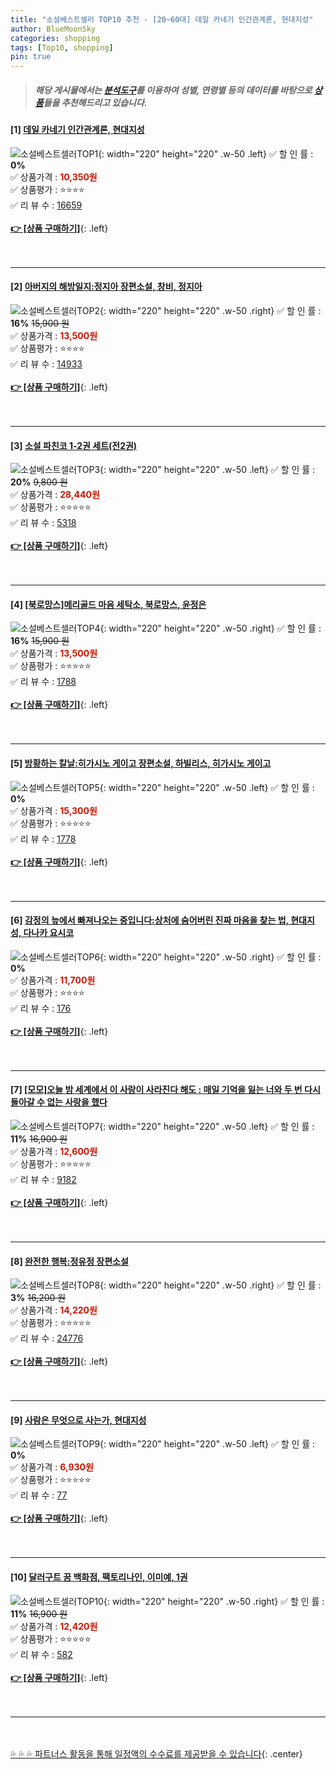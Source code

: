 ```yaml
---
title: "소설베스트셀러 TOP10 추천 - [20~60대] 데일 카네기 인간관계론, 현대지성"
author: BlueMoonSky
categories: shopping
tags: [Top10, shopping]
pin: true
---
```


> ##### 해당 게시물에서는 [**분석도구**](https://itemscout.io/)를 이용하여 **성별**, **연령별** 등의 데이터를 바탕으로 [**상품**](https://link.coupang.com/a/baae76)들을 추천해드리고 있습니다.

#### [1] [데일 카네기 인간관계론, 현대지성](https://link.coupang.com/re/AFFSDP?lptag=AF5964186&subid=bluemoonsky6999&pageKey=307022149&traceid=V0-153&itemId=968117422&vendorItemId=5403982815)
![소설베스트셀러TOP1](https://thumbnail7.coupangcdn.com/thumbnails/remote/230x230ex/image/retail/images/3295499669579854-1b9afd28-ebf6-4ee2-95d2-87e99a1c157c.jpg){: width="220" height="220" .w-50 .left}
✅ 할 인 률 : **0%** <br>
✅ 상품가격 : <span style="color:#cb1400"> **10,350원** </span><br>
✅ 상품평가 : ⭐⭐⭐⭐<br>
✅ 리 뷰 수 : [16659](https://link.coupang.com/re/AFFSDP?lptag=AF5964186&subid=bluemoonsky6999&pageKey=307022149&traceid=V0-153&itemId=968117422&vendorItemId=5403982815)<br>
<br>
[**👉  [상품 구매하기]**](https://link.coupang.com/re/AFFSDP?lptag=AF5964186&subid=bluemoonsky6999&pageKey=307022149&traceid=V0-153&itemId=968117422&vendorItemId=5403982815){: .left}
<br>
<br>
<br>

***

#### [2] [아버지의 해방일지:정지아 장편소설, 창비, 정지아](https://link.coupang.com/re/AFFSDP?lptag=AF5964186&subid=bluemoonsky6999&pageKey=6774345007&traceid=V0-153&itemId=15913944463&vendorItemId=83121408593)
![소설베스트셀러TOP2](https://thumbnail6.coupangcdn.com/thumbnails/remote/230x230ex/image/vendor_inventory/5314/9cf0f2dad37b4c6fcbff779a4099b409362249efed58d8336c9e64961199.jpg){: width="220" height="220" .w-50 .right}
✅ 할 인 률 : **16%** ~~<del class="base-price"> 15,900  </del>원~~<br>
✅ 상품가격 : <span style="color:#cb1400"> **13,500원** </span><br>
✅ 상품평가 : ⭐⭐⭐⭐<br>
✅ 리 뷰 수 : [14933](https://link.coupang.com/re/AFFSDP?lptag=AF5964186&subid=bluemoonsky6999&pageKey=6774345007&traceid=V0-153&itemId=15913944463&vendorItemId=83121408593)<br>
<br>
[**👉  [상품 구매하기]**](https://link.coupang.com/re/AFFSDP?lptag=AF5964186&subid=bluemoonsky6999&pageKey=6774345007&traceid=V0-153&itemId=15913944463&vendorItemId=83121408593){: .left}
<br>
<br>
<br>

***

#### [3] [소설 파친코 1-2권 세트(전2권)](https://link.coupang.com/re/AFFSDP?lptag=AF5964186&subid=bluemoonsky6999&pageKey=7535215038&traceid=V0-153&itemId=19795177808&vendorItemId=86897660815)
![소설베스트셀러TOP3](https://thumbnail7.coupangcdn.com/thumbnails/remote/230x230ex/image/vendor_inventory/5d78/45e5825481369126fa774c4a0860ee96c29c2df54c3ddc2299e380a86d76.jpg){: width="220" height="220" .w-50 .left}
✅ 할 인 률 : **20%** ~~<del class="base-price"> 9,800  </del>원~~<br>
✅ 상품가격 : <span style="color:#cb1400"> **28,440원** </span><br>
✅ 상품평가 : ⭐⭐⭐⭐⭐<br>
✅ 리 뷰 수 : [5318](https://link.coupang.com/re/AFFSDP?lptag=AF5964186&subid=bluemoonsky6999&pageKey=7535215038&traceid=V0-153&itemId=19795177808&vendorItemId=86897660815)<br>
<br>
[**👉  [상품 구매하기]**](https://link.coupang.com/re/AFFSDP?lptag=AF5964186&subid=bluemoonsky6999&pageKey=7535215038&traceid=V0-153&itemId=19795177808&vendorItemId=86897660815){: .left}
<br>
<br>
<br>

***

#### [4] [[북로망스]메리골드 마음 세탁소, 북로망스, 윤정은](https://link.coupang.com/re/AFFSDP?lptag=AF5964186&subid=bluemoonsky6999&pageKey=7186605763&traceid=V0-153&itemId=18135750312&vendorItemId=85286342577)
![소설베스트셀러TOP4](https://thumbnail10.coupangcdn.com/thumbnails/remote/230x230ex/image/retail-product-api/A00077021/147072666/161892466/main/9791191891287_L.jpg){: width="220" height="220" .w-50 .right}
✅ 할 인 률 : **16%** ~~<del class="base-price"> 15,900  </del>원~~<br>
✅ 상품가격 : <span style="color:#cb1400"> **13,500원** </span><br>
✅ 상품평가 : ⭐⭐⭐⭐⭐<br>
✅ 리 뷰 수 : [1788](https://link.coupang.com/re/AFFSDP?lptag=AF5964186&subid=bluemoonsky6999&pageKey=7186605763&traceid=V0-153&itemId=18135750312&vendorItemId=85286342577)<br>
<br>
[**👉  [상품 구매하기]**](https://link.coupang.com/re/AFFSDP?lptag=AF5964186&subid=bluemoonsky6999&pageKey=7186605763&traceid=V0-153&itemId=18135750312&vendorItemId=85286342577){: .left}
<br>
<br>
<br>

***

#### [5] [방황하는 칼날:히가시노 게이고 장편소설, 하빌리스, 히가시노 게이고](https://link.coupang.com/re/AFFSDP?lptag=AF5964186&subid=bluemoonsky6999&pageKey=5913552473&traceid=V0-153&itemId=10460016209&vendorItemId=77741801421)
![소설베스트셀러TOP5](https://thumbnail7.coupangcdn.com/thumbnails/remote/230x230ex/image/retail-product-api/A00077021/61053949/67624923/main/9791136278630_L.jpg){: width="220" height="220" .w-50 .left}
✅ 할 인 률 : **0%** <br>
✅ 상품가격 : <span style="color:#cb1400"> **15,300원** </span><br>
✅ 상품평가 : ⭐⭐⭐⭐⭐<br>
✅ 리 뷰 수 : [1778](https://link.coupang.com/re/AFFSDP?lptag=AF5964186&subid=bluemoonsky6999&pageKey=5913552473&traceid=V0-153&itemId=10460016209&vendorItemId=77741801421)<br>
<br>
[**👉  [상품 구매하기]**](https://link.coupang.com/re/AFFSDP?lptag=AF5964186&subid=bluemoonsky6999&pageKey=5913552473&traceid=V0-153&itemId=10460016209&vendorItemId=77741801421){: .left}
<br>
<br>
<br>

***

#### [6] [감정의 늪에서 빠져나오는 중입니다:상처에 숨어버린 진짜 마음을 찾는 법, 현대지성, 다나카 요시코](https://link.coupang.com/re/AFFSDP?lptag=AF5964186&subid=bluemoonsky6999&pageKey=6532769230&traceid=V0-153&itemId=14515885471&vendorItemId=81758751287)
![소설베스트셀러TOP6](https://thumbnail7.coupangcdn.com/thumbnails/remote/230x230ex/image/retail/images/2022/05/20/19/6/e742198e-70ce-4fc6-8a70-07dbf2ae5ec9.jpg){: width="220" height="220" .w-50 .right}
✅ 할 인 률 : **0%** <br>
✅ 상품가격 : <span style="color:#cb1400"> **11,700원** </span><br>
✅ 상품평가 : ⭐⭐⭐⭐<br>
✅ 리 뷰 수 : [176](https://link.coupang.com/re/AFFSDP?lptag=AF5964186&subid=bluemoonsky6999&pageKey=6532769230&traceid=V0-153&itemId=14515885471&vendorItemId=81758751287)<br>
<br>
[**👉  [상품 구매하기]**](https://link.coupang.com/re/AFFSDP?lptag=AF5964186&subid=bluemoonsky6999&pageKey=6532769230&traceid=V0-153&itemId=14515885471&vendorItemId=81758751287){: .left}
<br>
<br>
<br>

***

#### [7] [[모모]오늘 밤 세계에서 이 사랑이 사라진다 해도 : 매일 기억을 잃는 너와 두 번 다시 돌아갈 수 없는 사랑을 했다](https://link.coupang.com/re/AFFSDP?lptag=AF5964186&subid=bluemoonsky6999&pageKey=5755141650&traceid=V0-153&itemId=9730568236&vendorItemId=76994025180)
![소설베스트셀러TOP7](https://thumbnail9.coupangcdn.com/thumbnails/remote/230x230ex/image/retail/images/1491802303127123-2abf46ae-8833-4c8c-817d-a1135ebb4a64.jpg){: width="220" height="220" .w-50 .left}
✅ 할 인 률 : **11%** ~~<del class="base-price"> 16,900  </del>원~~<br>
✅ 상품가격 : <span style="color:#cb1400"> **12,600원** </span><br>
✅ 상품평가 : ⭐⭐⭐⭐⭐<br>
✅ 리 뷰 수 : [9182](https://link.coupang.com/re/AFFSDP?lptag=AF5964186&subid=bluemoonsky6999&pageKey=5755141650&traceid=V0-153&itemId=9730568236&vendorItemId=76994025180)<br>
<br>
[**👉  [상품 구매하기]**](https://link.coupang.com/re/AFFSDP?lptag=AF5964186&subid=bluemoonsky6999&pageKey=5755141650&traceid=V0-153&itemId=9730568236&vendorItemId=76994025180){: .left}
<br>
<br>
<br>

***

#### [8] [완전한 행복:정유정 장편소설](https://link.coupang.com/re/AFFSDP?lptag=AF5964186&subid=bluemoonsky6999&pageKey=5619406559&traceid=V0-153&itemId=9104598157&vendorItemId=76308614198)
![소설베스트셀러TOP8](https://thumbnail10.coupangcdn.com/thumbnails/remote/230x230ex/image/rs_quotation_api/khp2ywlk/8561f33d40f94652af64c10d9e983f1d.jpg){: width="220" height="220" .w-50 .right}
✅ 할 인 률 : **3%** ~~<del class="base-price"> 16,200  </del>원~~<br>
✅ 상품가격 : <span style="color:#cb1400"> **14,220원** </span><br>
✅ 상품평가 : ⭐⭐⭐⭐⭐<br>
✅ 리 뷰 수 : [24776](https://link.coupang.com/re/AFFSDP?lptag=AF5964186&subid=bluemoonsky6999&pageKey=5619406559&traceid=V0-153&itemId=9104598157&vendorItemId=76308614198)<br>
<br>
[**👉  [상품 구매하기]**](https://link.coupang.com/re/AFFSDP?lptag=AF5964186&subid=bluemoonsky6999&pageKey=5619406559&traceid=V0-153&itemId=9104598157&vendorItemId=76308614198){: .left}
<br>
<br>
<br>

***

#### [9] [사람은 무엇으로 사는가, 현대지성](https://link.coupang.com/re/AFFSDP?lptag=AF5964186&subid=bluemoonsky6999&pageKey=4876144239&traceid=V0-153&itemId=6343533139&vendorItemId=73638873842)
![소설베스트셀러TOP9](https://thumbnail7.coupangcdn.com/thumbnails/remote/230x230ex/image/retail/images/2021/01/26/16/0/9c2b3338-ef9d-43b3-a1c0-20154bd74990.jpg){: width="220" height="220" .w-50 .left}
✅ 할 인 률 : **0%** <br>
✅ 상품가격 : <span style="color:#cb1400"> **6,930원** </span><br>
✅ 상품평가 : ⭐⭐⭐⭐⭐<br>
✅ 리 뷰 수 : [77](https://link.coupang.com/re/AFFSDP?lptag=AF5964186&subid=bluemoonsky6999&pageKey=4876144239&traceid=V0-153&itemId=6343533139&vendorItemId=73638873842)<br>
<br>
[**👉  [상품 구매하기]**](https://link.coupang.com/re/AFFSDP?lptag=AF5964186&subid=bluemoonsky6999&pageKey=4876144239&traceid=V0-153&itemId=6343533139&vendorItemId=73638873842){: .left}
<br>
<br>
<br>

***

#### [10] [달러구트 꿈 백화점, 팩토리나인, 이미예, 1권](https://link.coupang.com/re/AFFSDP?lptag=AF5964186&subid=bluemoonsky6999&pageKey=1807399606&traceid=V0-153&itemId=3075239853&vendorItemId=71063116094)
![소설베스트셀러TOP10](https://thumbnail7.coupangcdn.com/thumbnails/remote/230x230ex/image/retail/images/4331846698930730-c96ebffc-5119-424f-b657-3b0aea6de823.jpg){: width="220" height="220" .w-50 .right}
✅ 할 인 률 : **11%** ~~<del class="base-price"> 16,900  </del>원~~<br>
✅ 상품가격 : <span style="color:#cb1400"> **12,420원** </span><br>
✅ 상품평가 : ⭐⭐⭐⭐⭐<br>
✅ 리 뷰 수 : [582](https://link.coupang.com/re/AFFSDP?lptag=AF5964186&subid=bluemoonsky6999&pageKey=1807399606&traceid=V0-153&itemId=3075239853&vendorItemId=71063116094)<br>
<br>
[**👉  [상품 구매하기]**](https://link.coupang.com/re/AFFSDP?lptag=AF5964186&subid=bluemoonsky6999&pageKey=1807399606&traceid=V0-153&itemId=3075239853&vendorItemId=71063116094){: .left}
<br>
<br>
<br>

***
<br><br>[💦 💦 💦 파트너스 활동을 통해 일정액의 수수료를 제공받을 수 있습니다](https://link.coupang.com/a/baae76){: .center}